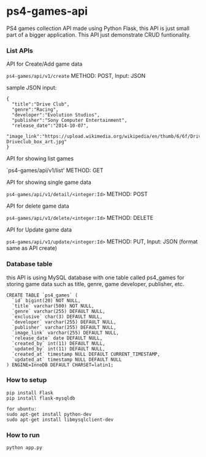 # ps4-games-api
PS4 games collection API made using Python Flask, this API is just small part of a bigger application.
This API just demonstrate CRUD funtionality.

### List APIs

API for Create/Add game data  

`ps4-games/api/v1/create` METHOD: POST, Input: JSON  

sample JSON input:
```
{
  "title":"Drive Club",
  "genre":"Racing",
  "developer":"Evolution Studios",
  "publisher":"Sony Computer Entertainment",
  "release_date":"2014-10-07",
  "image_link":"https://upload.wikimedia.org/wikipedia/en/thumb/6/6f/Driveclub_box_art.jpg/250px-Driveclub_box_art.jpg"
}
```

API for showing list games  

`ps4-games/api/v1/list' METHOD: GET  


API for showing single game data  

`ps4-games/api/v1/detail/<integer:Id>` METHOD: POST  


API for delete game data  

`ps4-games/api/v1/delete/<integer:Id>` METHOD: DELETE  


API for Update game data  

`ps4-games/api/v1/update/<integer:Id>` METHOD: PUT, Input: JSON (format same as API create)  




### Database table
this API is using MySQL database with one table called ps4_games for storing game data
such as title, genre, game developer, publisher, etc.
```
CREATE TABLE `ps4_games` (
  `id` bigint(20) NOT NULL,
  `title` varchar(500) NOT NULL,
  `genre` varchar(255) DEFAULT NULL,
  `exclusive` char(3) DEFAULT NULL,
  `developer` varchar(255) DEFAULT NULL,
  `publisher` varchar(255) DEFAULT NULL,
  `image_link` varchar(255) DEFAULT NULL,
  `release_date` date DEFAULT NULL,
  `created_by` int(11) DEFAULT NULL,
  `updated_by` int(11) DEFAULT NULL,
  `created_at` timestamp NULL DEFAULT CURRENT_TIMESTAMP,
  `updated_at` timestamp NULL DEFAULT NULL
) ENGINE=InnoDB DEFAULT CHARSET=latin1;
```

### How to setup
```
pip install Flask
pip install flask-mysqldb

for ubuntu:
sudo apt-get install python-dev
sudo apt-get install libmysqlclient-dev
```

### How to run
```
python app.py
```
